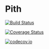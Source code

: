 # Pith

[![Build Status](https://travis-ci.org/pkofod/Pith.jl.svg?branch=master)](https://travis-ci.org/pkofod/Pith.jl)

[![Coverage Status](https://coveralls.io/repos/pkofod/Pith.jl/badge.svg?branch=master&service=github)](https://coveralls.io/github/pkofod/Pith.jl?branch=master)

[![codecov.io](http://codecov.io/github/pkofod/Pith.jl/coverage.svg?branch=master)](http://codecov.io/github/pkofod/Pith.jl?branch=master)
